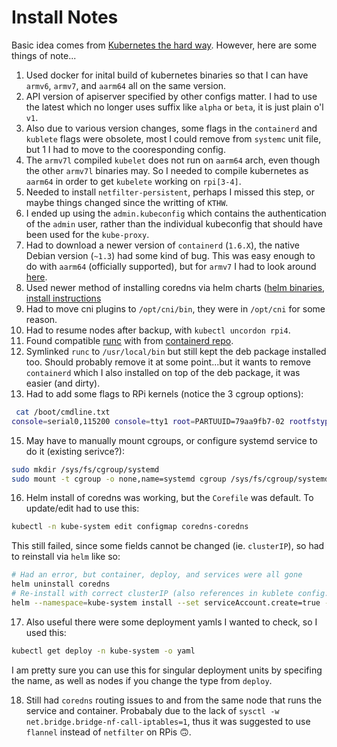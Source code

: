 # Install Notes
Basic idea comes from [Kubernetes the hard way](https://github.com/kelseyhightower/kubernetes-the-hard-way).
However, here are some things of note...

1. Used docker for inital build of kubernetes binaries so that I can have `armv6`, `armv7`, and `aarm64` all on the same version.
2. API version of apiserver specified by other configs matter. I had to use the latest which no longer uses suffix like `alpha` or `beta`, it is just plain o'l `v1`.
3. Also due to various version changes, some flags in the `containerd` and `kublete` flags were obsolete,
   most I could remove from `systemc` unit file, but 1 I had to move to the cooresponding config.
5. The `armv7l` compiled `kubelet` does not run on `aarm64` arch, even though the other `armv7l` binaries may.
   So I needed to compile kubernetes as `aarm64` in order to get `kubelete` working on `rpi[3-4]`.
6. Needed to install `netfilter-persistent`, perhaps I missed this step, or maybe things changed since the writting of `KTHW`.
7. I ended up using the `admin.kubeconfig` which contains the authentication of the `admin` user, rather than the individual kubeconfig that should have been used for the `kube-proxy`.
8. Had to download a newer version of `containerd` (`1.6.X`), the native Debian version (`~1.3`) had some kind of bug.
   This was easy enough to do with `aarm64` (officially supported), but for `armv7` I had to look around [here](https://github.com/alexellis/containerd-arm/releases).
9. Used newer method of installing coredns via helm charts ([helm binaries](https://github.com/helm/helm/releases), [install instructions](https://github.com/coredns/helm)
10. Had to move cni plugins to `/opt/cni/bin`, they were in `/opt/cni` for some reason.
11. Had to resume nodes after backup, with `kubectl uncordon rpi4`.
12. Found compatible [runc](https://github.com/opencontainers/runc/releases) with from [containerd repo](https://github.com/containerd/containerd/blob/v1.6.24/script/setup/runc-version).
13. Symlinked `runc` to `/usr/local/bin` but still kept the deb package installed too. Should probably remove it at some point...but it wants to remove `containerd` which I also installed on top of the deb package, it was easier (and dirty).
14. Had to add some flags to RPi kernels (notice the 3 cgroup options):
```bash
 cat /boot/cmdline.txt
console=serial0,115200 console=tty1 root=PARTUUID=79aa9fb7-02 rootfstype=ext4 cgroup_enable=cpuset cgroup_enable=memory cgroup_memory=1 fsck.repair=yes rootwait
```
15. May have to manually mount cgroups, or configure systemd service to do it (existing serivce?):
```bash
sudo mkdir /sys/fs/cgroup/systemd
sudo mount -t cgroup -o none,name=systemd cgroup /sys/fs/cgroup/systemd
```
16. Helm install of coredns was working, but the `Corefile` was default. To update/edit had to use this:
```bash
kubectl -n kube-system edit configmap coredns-coredns
```
This still failed, since some fields cannot be changed (ie. `clusterIP`), so had to reinstall via `helm` like so:
```bash
# Had an error, but container, deploy, and services were all gone
helm uninstall coredns
# Re-install with correct clusterIP (also references in kublete config...)
helm --namespace=kube-system install --set serviceAccount.create=true --set service.clusterIP=10.32.0.10 coredns coredns/coredns
```
17. Also useful there were some deployment yamls I wanted to check, so I used this:
```bash
kubectl get deploy -n kube-system -o yaml
```
I am pretty sure you can use this for singular deployment units by specifing the name, as well as nodes if you change the type from `deploy`.

18. Still had `coredns` routing issues to and from the same node that runs the service and container. Probabaly due to the lack of `sysctl -w net.bridge.bridge-nf-call-iptables=1`, thus it was suggested to use `flannel` instead of `netfilter` on RPis 🙃.
